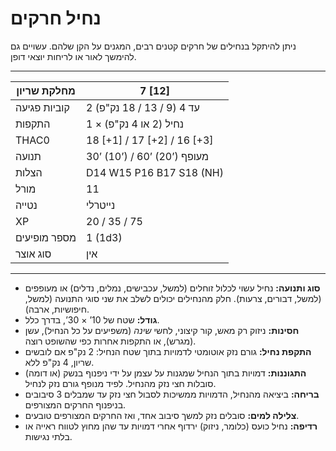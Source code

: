 # נחיל חרקים

ניתן להיתקל בנחילים של חרקים קטנים רבים, המגנים על הקן שלהם. עשויים גם להימשך לאור או לריחות יוצאי דופן.

------

| מחלקת שריון     | 7 [12]                       |
| ---------------- | ---------------------------- |
| קוביות פגיעה     | 2 עד 4 (9 / 13 / 18 נק"פ)    |
| התקפות           | 1 × נחיל (2 או 4 נק"פ)       |
| THAC0            | 18 [+1] / 17 [+2] / 16 [+3]  |
| תנועה            | 30’ (10’) / 60’ (20’) מעופף  |
| הצלות            | D14 W15 P16 B17 S18 (NH)     |
| מורל             | 11                           |
| נטייה            | נייטרלי                     |
| XP               | 20 / 35 / 75                 |
| מספר מופיעים     | 1 (1d3)                      |
| סוג אוצר         | אין                          |

------

- **סוג ותנועה:** נחיל עשוי לכלול זוחלים (למשל, עכבישים, נמלים, נדלים) או מעופפים (למשל, דבורים, צרעות). חלק מהנחילים יכולים לשלב את שני סוגי התנועה (למשל, חיפושיות, ארבה).
- **גודל:** שטח של 10’ × 30’, בדרך כלל.
- **חסינות:** ניזוק רק מאש, קור קיצוני, לחשי *שינה* (משפיעים על כל הנחיל), עשן (מגרש), או התקפות אחרות כפי שהשופט רוצה.
- **התקפת נחיל:** גורם נזק אוטומטי לדמויות בתוך שטח הנחיל: 2 נק"פ אם לובשים שריון, 4 נק"פ ללא.
- **התגוננות:** דמויות בתוך הנחיל שמגנות על עצמן על ידי ניפנוף בנשק (או דומה) סובלות חצי נזק מהנחיל. לפיד מנופף גורם נזק לנחיל.
- **בריחה:** ביציאה מהנחיל, הדמויות ממשיכות לסבול חצי נזק עד שמבלים 3 סיבובים בניפנוף החרקים המצורפים.
- **צלילה למים:** סובלים נזק למשך סיבוב אחד, ואז החרקים המצורפים טובעים.
- **רדיפה:** נחיל כועס (כלומר, ניזוק) ירדוף אחרי דמויות עד שהן מחוץ לטווח ראייה או בלתי נגישות.